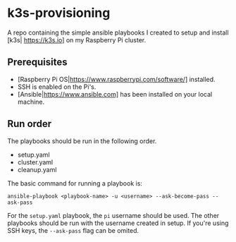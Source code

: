 # k3s-provisioning

A repo containing the simple ansible playbooks I created to setup and install [k3s| https://k3s.io] 
on my Raspberry Pi cluster. 

## Prerequisites 
- [Raspberry Pi OS|https://www.raspberrypi.com/software/] installed.
- SSH is enabled on the Pi's.
- [Ansible|https://www.ansible.com] has been installed on your local machine.

## Run order
The playbooks should be run in the following order.
- setup.yaml
- cluster.yaml
- cleanup.yaml

The basic command for running a playbook is:
```
ansible-playbook <playbook-name> -u <username> --ask-become-pass --ask-pass
```
For the `setup.yaml` playbook, the `pi` username should be used. The other playbooks 
should be run with the username created in setup. 
If you're using SSH keys, the `--ask-pass` flag can be omited.